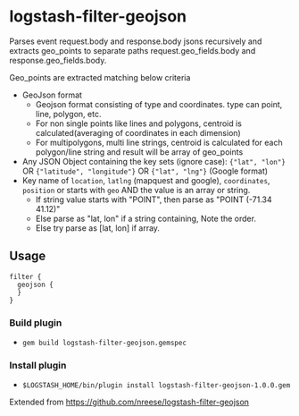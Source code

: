 # logstash-filter-geojson

Parses event request.body and response.body jsons recursively and extracts geo_points to separate paths request.geo_fields.body
and response.geo_fields.body.

Geo_points are extracted matching below criteria
- GeoJson format
    - Geojson format consisting of type and coordinates. type can point, line, polygon, etc.
    - For non single points like lines and polygons, centroid is calculated(averaging of coordinates in each dimension)
    - For multipolygons, multi line strings, centroid is calculated for each polygon/line string and result will be array of geo_points
- Any JSON Object containing the key sets (ignore case):
     `{"lat", "lon"}` OR `{"latitude", "longitude"}` OR `{"lat", "lng"}` (Google format)
- Key name of `location`, `latlng` (mapquest and google), `coordinates`, `position` or starts with `geo` AND the value is an array or string.
    - If string value starts with "POINT", then parse as "POINT (-71.34 41.12)"
    - Else parse as "lat, lon" if a string containing, Note the order.
    - Else try parse as [lat, lon] if array.

## Usage
```
filter {
  geojson {  
  }
}
``` 
### Build plugin
* `gem build logstash-filter-geojson.gemspec`

### Install plugin
* `$LOGSTASH_HOME/bin/plugin install logstash-filter-geojson-1.0.0.gem`

Extended from https://github.com/nreese/logstash-filter-geojson

